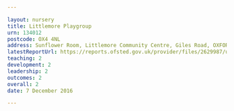 ```yaml
---

layout: nursery
title: Littlemore Playgroup
urn: 134012
postcode: OX4 4NL
address: Sunflower Room, Littlemore Community Centre, Giles Road, OXFORD, OX4 4NL
latestReportUrl: https://reports.ofsted.gov.uk/provider/files/2629987/urn/134012.pdf
teaching: 2
development: 2
leadership: 2
outcomes: 2
overall: 2
date: 7 December 2016

---
```

